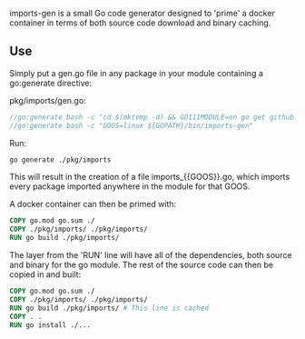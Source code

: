 imports-gen is a small Go code generator designed to 'prime' a docker container in terms of both
source code download and binary caching.

## Use

Simply put a gen.go file in any package in your module containing a go:generate directive:

pkg/imports/gen.go:
```go
//go:generate bash -c "cd $(mktemp -d) && GO111MODULE=on go get github.com/edwarnicke/imports-gen@v1.0.1"
//go:generate bash -c "GOOS=linux ${GOPATH}/bin/imports-gen"
```

Run:

```bash
go generate ./pkg/imports
```

This will result in the creation of a file imports_{{GOOS}}.go, which imports every package imported anywhere in the module for that GOOS.

A docker container can then be primed with:

```dockerfile
COPY go.mod go.sum ./
COPY ./pkg/imports/ ./pkg/imports/
RUN go build ./pkg/imports/
```

The layer from the 'RUN' line will have all of the dependencies, both source and binary
for the go module.  The rest of the source code can then be copied in and built:

```dockerfile
COPY go.mod go.sum ./
COPY ./pkg/imports/ ./pkg/imports/
RUN go build ./pkg/imports/ # This line is cached
COPY . .
RUN go install ./...
```
